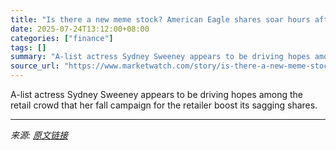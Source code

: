 ```yaml
---
title: "Is there a new meme stock? American Eagle shares soar hours after Sydney Sweeney campaign announcement."
date: 2025-07-24T13:12:00+08:00
categories: ["finance"]
tags: []
summary: "A-list actress Sydney Sweeney appears to be driving hopes among the retail crowd that her fall campaign for the retailer boost its sagging shares."
source_url: "https://www.marketwatch.com/story/is-there-a-new-meme-stock-american-eagle-shares-soar-hours-after-sydney-sweeney-campaign-announcement-65862733?mod=mw_rss_topstories"
---
```


A-list actress Sydney Sweeney appears to be driving hopes among the retail crowd that her fall campaign for the retailer boost its sagging shares.

---

*来源: [原文链接](https://www.marketwatch.com/story/is-there-a-new-meme-stock-american-eagle-shares-soar-hours-after-sydney-sweeney-campaign-announcement-65862733?mod=mw_rss_topstories)*
